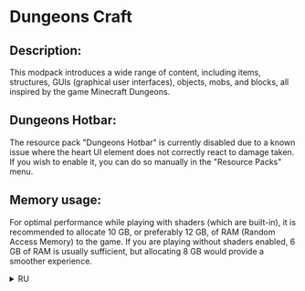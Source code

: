 # Dungeons Craft

## Description:

  This modpack introduces a wide range of content, including items, structures, GUIs (graphical user interfaces), objects, mobs, and blocks, all inspired by the game Minecraft Dungeons.

## Dungeons Hotbar:
  The resource pack "Dungeons Hotbar" is currently disabled due to a known issue where the heart UI element does not correctly react to damage taken. If you wish to enable it, you can do so manually in the "Resource Packs" menu.

## Memory usage:
  For optimal performance while playing with shaders (which are built-in), it is recommended to allocate 10 GB, or preferably 12 GB, of RAM (Random Access Memory) to the game. If you are playing without shaders enabled, 6 GB of RAM is usually sufficient, but allocating 8 GB would provide a smoother experience.

 
<details>
<summary>RU</summary>
  
## Описание:

Этот модпак представляет широкий спектр контента, включая предметы, структуры, GUI (графические пользовательские интерфейсы), объекты, мобов и блоки, вдохновленные игрой Minecraft Dungeons.

## Dungeons Hotbar:
Пакет ресурсов «Dungeons Hotbar» в настоящее время отключен из-за известной проблемы, из-за которой элемент пользовательского интерфейса «сердце» некорректно реагирует на полученный урон. Если вы хотите включить его, вы можете сделать это вручную в меню «Пакеты ресурсов».

## Использование памяти:
Для оптимальной производительности при игре с шейдерами (которые встроены) рекомендуется выделить игре 10 ГБ, а лучше 12 ГБ ОЗУ (оперативной памяти). Если вы играете без включенных шейдеров, обычно достаточно 6 ГБ ОЗУ, но выделение 8 ГБ обеспечит более плавную работу.
</details>
